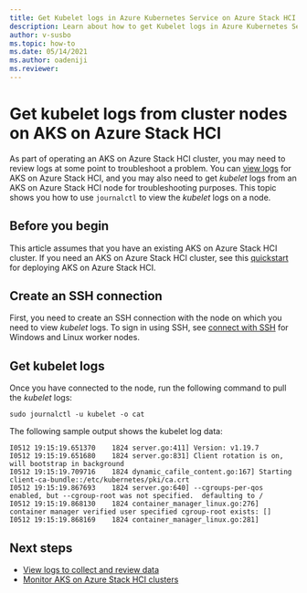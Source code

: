 ```yaml
---
title: Get Kubelet logs in Azure Kubernetes Service on Azure Stack HCI
description: Learn about how to get Kubelet logs in Azure Kubernetes Service on Azure Stack HCI.
author: v-susbo
ms.topic: how-to
ms.date: 05/14/2021
ms.author: oadeniji
ms.reviewer: 
---
```


# Get kubelet logs from cluster nodes on AKS on Azure Stack HCI

As part of operating an AKS on Azure Stack HCI cluster, you may need to review logs at some point to troubleshoot a problem. You can [view logs](./view-logs.md) for AKS on Azure Stack HCI, and you may also need to get _kubelet_ logs from an AKS on Azure Stack HCI node for troubleshooting purposes. This topic shows you how to use `journalctl` to view the _kubelet_ logs on a node.

## Before you begin

This article assumes that you have an existing AKS on Azure Stack HCI cluster. If you need an AKS on Azure Stack HCI cluster, see this [quickstart](kubernetes-walkthrough-powershell.md) for deploying AKS on Azure Stack HCI.

## Create an SSH connection

First, you need to create an SSH connection with the node on which you need to view _kubelet_ logs. To sign in using SSH, see [connect with SSH](./ssh-connection.md) for Windows and Linux worker nodes.

## Get kubelet logs

Once you have connected to the node, run the following command to pull the _kubelet_ logs:

```console
sudo journalctl -u kubelet -o cat
```
The following sample output shows the kubelet log data:

```output
I0512 19:15:19.651370    1824 server.go:411] Version: v1.19.7
I0512 19:15:19.651680    1824 server.go:831] Client rotation is on, will bootstrap in background
I0512 19:15:19.709716    1824 dynamic_cafile_content.go:167] Starting client-ca-bundle::/etc/kubernetes/pki/ca.crt
I0512 19:15:19.867693    1824 server.go:640] --cgroups-per-qos enabled, but --cgroup-root was not specified.  defaulting to /
I0512 19:15:19.868130    1824 container_manager_linux.go:276] container manager verified user specified cgroup-root exists: []
I0512 19:15:19.868169    1824 container_manager_linux.go:281]
```

## Next steps

- [View logs to collect and review data](./view-logs.md) 
- [Monitor AKS on Azure Stack HCI clusters](./monitor-logging.md)

